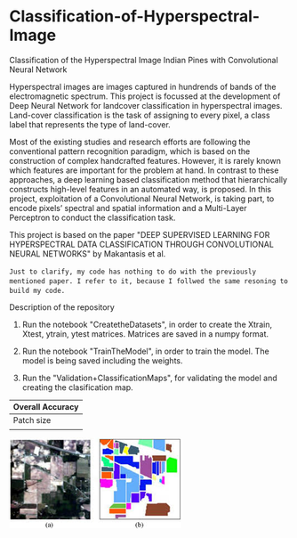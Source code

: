 # Classification-of-Hyperspectral-Image
Classification of the Hyperspectral Image Indian Pines with Convolutional Neural Network

Hyperspectral images are images captured in hundrends of bands of the electromagnetic spectrum. This project is focussed at the development of Deep Neural Network for landcover classification in hyperspectral images. Land-cover classification is the task of assigning to every pixel, a class label that represents the type of land-cover.

Most of the existing studies and research efforts are following the conventional pattern recognition paradigm, which is based on the construction of complex handcrafted features. However, it is rarely known which features are important for the problem at hand. In contrast to these approaches, a deep learning based classification method that hierarchically constructs high-level features in an automated way, is proposed. In this project, exploitation of a Convolutional Neural Network, is taking part, to encode pixels’ spectral and spatial information and a Multi-Layer Perceptron to conduct the classification task.

This project is based on the paper "DEEP SUPERVISED LEARNING FOR HYPERSPECTRAL DATA CLASSIFICATION
THROUGH CONVOLUTIONAL NEURAL NETWORKS" by Makantasis et al. 

`Just to clarify, my code has nothing to do with the previously mentioned paper. I refer to it, because I follwed the same resoning to build my code.`

Description of the repository

1) Run the notebook "CreatetheDatasets", in order to create the Xtrain, Xtest, ytrain, ytest matrices. Matrices are saved in a numpy format.

2) Run the notebook "TrainTheModel", in order to train the model. The model is being saved including the weights.

3) Run the "Validation+ClassificationMaps", for validating the model and creating the clasification map.


|           Overall Accuracy                 |
|--------------------------------------------|
|Patch size| 5x5 | 7x7 | 9x9 | 11x11 | 15x15 |
|          | 83% | 88% | 94% |  95%  |  97%  | 

![indian_pines](/images/indian_pines.jpeg)
